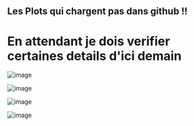 ## Les Plots qui chargent pas dans github !!
# En attendant je dois verifier certaines details d'ici demain
![image](https://github.com/user-attachments/assets/0d721823-db7a-41ca-aa4d-a2ef18367c8a)

![image](https://github.com/user-attachments/assets/cd95addc-80bc-465c-a781-00e3fc33f476)

![image](https://github.com/user-attachments/assets/eea91527-77da-4f86-aaf7-528658dd361c)

![image](https://github.com/user-attachments/assets/ac697b56-b919-4a0b-998e-88b8e2adfa65)
